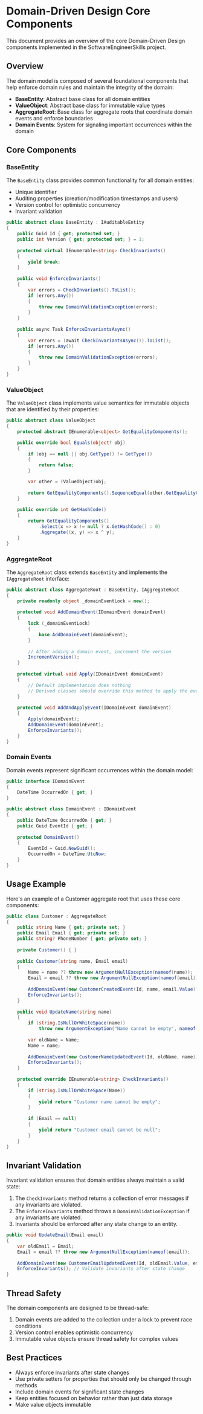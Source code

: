 # Domain-Driven Design Core Components

This document provides an overview of the core Domain-Driven Design components implemented in the SoftwareEngineerSkills project.

## Overview

The domain model is composed of several foundational components that help enforce domain rules and maintain the integrity of the domain:

- **BaseEntity**: Abstract base class for all domain entities
- **ValueObject**: Abstract base class for immutable value types
- **AggregateRoot**: Base class for aggregate roots that coordinate domain events and enforce boundaries
- **Domain Events**: System for signaling important occurrences within the domain

## Core Components

### BaseEntity

The `BaseEntity` class provides common functionality for all domain entities:

- Unique identifier
- Auditing properties (creation/modification timestamps and users)
- Version control for optimistic concurrency
- Invariant validation

```csharp
public abstract class BaseEntity : IAuditableEntity
{
    public Guid Id { get; protected set; }
    public int Version { get; protected set; } = 1;
    
    protected virtual IEnumerable<string> CheckInvariants()
    {
        yield break;
    }
    
    public void EnforceInvariants()
    {
        var errors = CheckInvariants().ToList();
        if (errors.Any())
        {
            throw new DomainValidationException(errors);
        }
    }
    
    public async Task EnforceInvariantsAsync()
    {
        var errors = (await CheckInvariantsAsync()).ToList();
        if (errors.Any())
        {
            throw new DomainValidationException(errors);
        }
    }
}
```

### ValueObject

The `ValueObject` class implements value semantics for immutable objects that are identified by their properties:

```csharp
public abstract class ValueObject
{
    protected abstract IEnumerable<object> GetEqualityComponents();

    public override bool Equals(object? obj)
    {
        if (obj == null || obj.GetType() != GetType())
        {
            return false;
        }

        var other = (ValueObject)obj;
        
        return GetEqualityComponents().SequenceEqual(other.GetEqualityComponents());
    }
    
    public override int GetHashCode()
    {
        return GetEqualityComponents()
            .Select(x => x != null ? x.GetHashCode() : 0)
            .Aggregate((x, y) => x ^ y);
    }
}
```

### AggregateRoot

The `AggregateRoot` class extends `BaseEntity` and implements the `IAggregateRoot` interface:

```csharp
public abstract class AggregateRoot : BaseEntity, IAggregateRoot
{
    private readonly object _domainEventLock = new();
    
    protected void AddDomainEvent(IDomainEvent domainEvent)
    {
        lock (_domainEventLock)
        {
            base.AddDomainEvent(domainEvent);
        }
        
        // After adding a domain event, increment the version
        IncrementVersion();
    }
    
    protected virtual void Apply(IDomainEvent domainEvent)
    {
        // Default implementation does nothing
        // Derived classes should override this method to apply the event to the aggregate state
    }
    
    protected void AddAndApplyEvent(IDomainEvent domainEvent)
    {
        Apply(domainEvent);
        AddDomainEvent(domainEvent);
        EnforceInvariants();
    }
}
```

### Domain Events

Domain events represent significant occurrences within the domain model:

```csharp
public interface IDomainEvent
{
    DateTime OccurredOn { get; }
}

public abstract class DomainEvent : IDomainEvent
{
    public DateTime OccurredOn { get; }
    public Guid EventId { get; }
    
    protected DomainEvent()
    {
        EventId = Guid.NewGuid();
        OccurredOn = DateTime.UtcNow;
    }
}
```

## Usage Example

Here's an example of a Customer aggregate root that uses these core components:

```csharp
public class Customer : AggregateRoot
{
    public string Name { get; private set; }
    public Email Email { get; private set; }
    public string? PhoneNumber { get; private set; }
    
    private Customer() { }
    
    public Customer(string name, Email email)
    {
        Name = name ?? throw new ArgumentNullException(nameof(name));
        Email = email ?? throw new ArgumentNullException(nameof(email));
        
        AddDomainEvent(new CustomerCreatedEvent(Id, name, email.Value));
        EnforceInvariants();
    }
    
    public void UpdateName(string name)
    {
        if (string.IsNullOrWhiteSpace(name))
            throw new ArgumentException("Name cannot be empty", nameof(name));
            
        var oldName = Name;
        Name = name;
        
        AddDomainEvent(new CustomerNameUpdatedEvent(Id, oldName, name));
        EnforceInvariants();
    }
    
    protected override IEnumerable<string> CheckInvariants()
    {
        if (string.IsNullOrWhiteSpace(Name))
        {
            yield return "Customer name cannot be empty";
        }
        
        if (Email == null)
        {
            yield return "Customer email cannot be null";
        }
    }
}
```

## Invariant Validation

Invariant validation ensures that domain entities always maintain a valid state:

1. The `CheckInvariants` method returns a collection of error messages if any invariants are violated.
2. The `EnforceInvariants` method throws a `DomainValidationException` if any invariants are violated.
3. Invariants should be enforced after any state change to an entity.

```csharp
public void UpdateEmail(Email email)
{
    var oldEmail = Email;
    Email = email ?? throw new ArgumentNullException(nameof(email));
    
    AddDomainEvent(new CustomerEmailUpdatedEvent(Id, oldEmail.Value, email.Value));
    EnforceInvariants(); // Validate invariants after state change
}
```

## Thread Safety

The domain components are designed to be thread-safe:

1. Domain events are added to the collection under a lock to prevent race conditions
2. Version control enables optimistic concurrency
3. Immutable value objects ensure thread safety for complex values

## Best Practices

- Always enforce invariants after state changes
- Use private setters for properties that should only be changed through methods
- Include domain events for significant state changes
- Keep entities focused on behavior rather than just data storage
- Make value objects immutable
